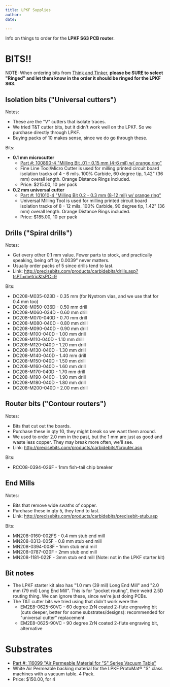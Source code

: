 ```yaml
---
title: LPKF Supplies
author: 
date: 

---
```


Info on things to order for the **LPKF S63 PCB router**.

# BITS!!

NOTE: When ordering bits from [Think and Tinker](http://precisebits.com/), **please be SURE to select "Ringed" and let them know in the order it should be ringed for the LPKF S63**.

## Isolation bits ("Universal cutters")

Notes:

- These are the "V" cutters that isolate traces.
- We tried T&T cutter bits, but it didn't work well on the LPKF. So we purchase directly through LPKF.
- Buying packs of 10 makes sense, since we do go through these.

Bits:

- **0.1 mm microcutter**
   - [Part #: 100890-4 "Milling Bit .01 - 0.15 mm (4-6 mil) w/ orange ring"](http://www.lpkfusa.com/Store/pages/ProductDetail.aspx?cat=11%2f43&cid=43&pid=211)
   - Fine Line Tool/Micro Cutter is used for milling printed circuit board isolation tracks of 4 - 6 mils. 100% Carbide, 60 degree tip, 1.42" (36 mm) overall length. Orange Distance Rings included.
   - Price: $215.00, 10 per pack
- **0.2 mm universal cutter**
   - [Part #: 101010-4 "Milling Bit 0.2 - 0.3 mm (8-12 mil) w/ orange ring"](http://www.lpkfusa.com/Store/pages/ProductDetail.aspx?cat=11%2f43&cid=43&pid=210)
   - Universal Milling Tool is used for milling printed circuit board isolation tracks of 8 - 12 mils. 100% Carbide, 90 degree tip, 1.42" (36 mm) overall length. Orange Distance Rings included.
   - Price: $185.00, 10 per pack


## Drills ("Spiral drills")

Notes:

* Get every other 0.1 mm value. Fewer parts to stock, and practically speaking, being off by 0.0039" never matters.
* Usually order packs of 5 since drills tend to last.
* Link: <http://precisebits.com/products/carbidebits/drills.asp?tsPT=metric&tsPC=9>

Bits:

* DC208-M035-023D - 0.35 mm (for Nystrom vias, and we use that for 0.4 mm too)
* DC208-M050-036D - 0.50 mm drill
* DC208-M060-034D - 0.60 mm drill
* DC208-M070-040D - 0.70 mm drill
* DC208-M080-040D - 0.80 mm drill
* DC208-M090-040D - 0.90 mm drill
* DC208-M100-040D - 1.00 mm drill
* DC208-M110-040D - 1.10 mm drill
* DC208-M120-040D - 1.20 mm drill
* DC208-M130-040D - 1.30 mm drill
* DC208-M140-040D - 1.40 mm drill
* DC208-M150-040D - 1.50 mm drill
* DC208-M160-040D - 1.60 mm drill
* DC208-M170-040D - 1.70 mm drill
* DC208-M190-040D - 1.90 mm drill
* DC208-M180-040D - 1.80 mm drill
* DC208-M200-040D - 2.00 mm drill

## Router bits ("Contour routers")

Notes:

- Bits that cut out the boards.
- Purchase these in qty 10, they might break so we want them around.
- We used to order 2.0 mm in the past, but the 1 mm are just as good and waste less copper. They may break more often, we'll see.
- Link: <http://precisebits.com/products/carbidebits/fcrouter.asp>

Bits:

- RCC08-0394-026F - 1mm fish-tail chip breaker

## End Mills

Notes:

- Bits that remove wide swaths of copper.
- Purchase these in qty 5, they tend to last.
- Link: <http://precisebits.com/products/carbidebits/precisebit-stub.asp>

Bits:

* MN208-0160-002FS - 0.4 mm stub end mill
* MN208-0313-005F - 0.8 mm stub end mill
* MN208-0394-008F - 1mm stub end mill
* MN208-0787-020F - 2mm stub end mill
* MN208-1181-022F - 3mm stub end mill (Note: not in the LPKF starter kit)

## Bit notes

- The LPKF starter kit also has "1.0 mm (39 mil) Long End Mill" and "2.0 mm (79 mil) Long End Mill". This is for "pocket routing", their weird 2.5D routing thing. We can ignore these, since we're just doing PCBs.
- The T&T cutter bits we tried using that didn't work were the:
   - EM2E8-0625-60VC - 60 degree ZrN coated 2-flute engraving bit (cuts deeper, better for some substrates/designs): recommended for "universal cutter" replacement
   - EM2E8-0625-90VC - 90 degree ZrN coated 2-flute engraving bit, alternative


# Substrates

- [Part #: 116099 "Air Permeable Material for "S" Series Vacuum Table"](http://www.lpkfusa.com/Store/pages/ProductDetail.aspx?cat=6%2f27&cid=27&pid=209)
- White Air Permeable backing material for the LPKF ProtoMat® "S" class machines with a vacuum table. 4 Pack.
- Price: $150.00, for 4
